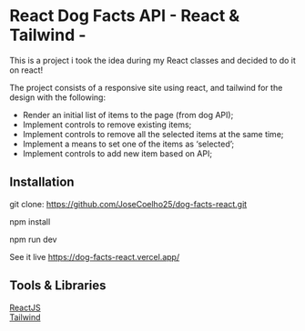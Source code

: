 # React Dog Facts API - React & Tailwind - 

This is a project i took the idea during my React classes and decided to do it on react!

The project consists of a responsive site using react, and tailwind for the design with the following:

- Render an initial list of items to the page (from dog API);
- Implement controls to remove existing items;
- Implement controls to remove all the selected items at the same time;
- Implement a means to set one of the items as ‘selected’;
- Implement controls to add new item based on API;

## Installation

git clone: https://github.com/JoseCoelho25/dog-facts-react.git

npm install

npm run dev

See it live https://dog-facts-react.vercel.app/

## Tools & Libraries

[ReactJS](https://reactjs.org/)  
[Tailwind](https://tailwindcss.com/)  
